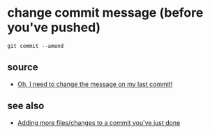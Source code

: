 ﻿# change commit message (before you've pushed)

	git commit --amend



## source

- [Oh, I need to change the message on my last commit!](https://ohshitgit.com/#change-last-commit-message)

## see also

- [Adding more files/changes to a commit you've just done](add_more_to_commit.md)